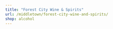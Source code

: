```yaml
---
title: "Forest City Wine & Spirits"
url: /middletown/forest-city-wine-and-spirits/
shop: alcohol
---
```

